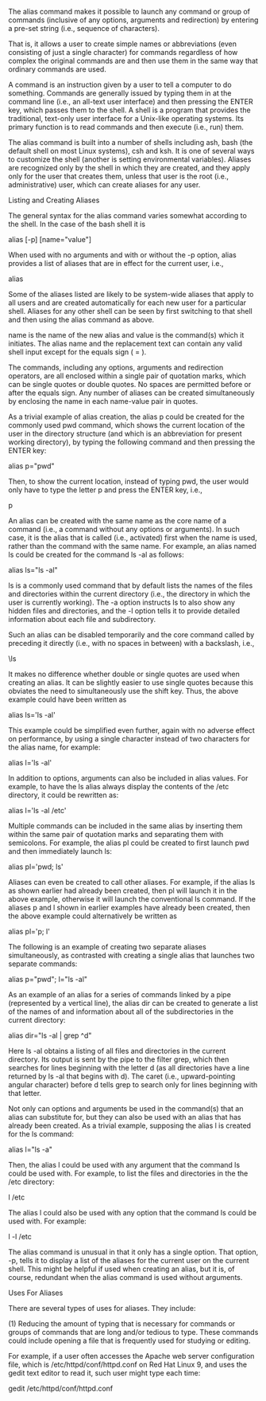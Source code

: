 	
The alias command makes it possible to launch any command or group of commands (inclusive of any options, arguments and redirection) by entering a pre-set string (i.e., sequence of characters).

That is, it allows a user to create simple names or abbreviations (even consisting of just a single character) for commands regardless of how complex the original commands are and then use them in the same way that ordinary commands are used.

A command is an instruction given by a user to tell a computer to do something. Commands are generally issued by typing them in at the command line (i.e., an all-text user interface) and then pressing the ENTER key, which passes them to the shell. A shell is a program that provides the traditional, text-only user interface for a Unix-like operating systems. Its primary function is to read commands and then execute (i.e., run) them.

The alias command is built into a number of shells including ash, bash (the default shell on most Linux systems), csh and ksh. It is one of several ways to customize the shell (another is setting environmental variables). Aliases are recognized only by the shell in which they are created, and they apply only for the user that creates them, unless that user is the root (i.e., administrative) user, which can create aliases for any user.

Listing and Creating Aliases

The general syntax for the alias command varies somewhat according to the shell. In the case of the bash shell it is

alias [-p] [name="value"]

When used with no arguments and with or without the -p option, alias provides a list of aliases that are in effect for the current user, i.e.,

alias

Some of the aliases listed are likely to be system-wide aliases that apply to all users and are created automatically for each new user for a particular shell. Aliases for any other shell can be seen by first switching to that shell and then using the alias command as above.

name is the name of the new alias and value is the command(s) which it initiates. The alias name and the replacement text can contain any valid shell input except for the equals sign ( = ).

The commands, including any options, arguments and redirection operators, are all enclosed within a single pair of quotation marks, which can be single quotes or double quotes. No spaces are permitted before or after the equals sign. Any number of aliases can be created simultaneously by enclosing the name in each name-value pair in quotes.

As a trivial example of alias creation, the alias p could be created for the commonly used pwd command, which shows the current location of the user in the directory structure (and which is an abbreviation for present working directory), by typing the following command and then pressing the ENTER key:

alias p="pwd"

Then, to show the current location, instead of typing pwd, the user would only have to type the letter p and press the ENTER key, i.e.,

p

An alias can be created with the same name as the core name of a command (i.e., a command without any options or arguments). In such case, it is the alias that is called (i.e., activated) first when the name is used, rather than the command with the same name. For example, an alias named ls could be created for the command ls -al as follows:

alias ls="ls -al"

ls is a commonly used command that by default lists the names of the files and directories within the current directory (i.e., the directory in which the user is currently working). The -a option instructs ls to also show any hidden files and directories, and the -l option tells it to provide detailed information about each file and subdirectory.

Such an alias can be disabled temporarily and the core command called by preceding it directly (i.e., with no spaces in between) with a backslash, i.e.,

\ls

It makes no difference whether double or single quotes are used when creating an alias. It can be slightly easier to use single quotes because this obviates the need to simultaneously use the shift key. Thus, the above example could have been written as

alias ls='ls -al'

This example could be simplified even further, again with no adverse effect on performance, by using a single character instead of two characters for the alias name, for example:

alias l='ls -al'

In addition to options, arguments can also be included in alias values. For example, to have the ls alias always display the contents of the /etc directory, it could be rewritten as:

alias l='ls -al /etc'

Multiple commands can be included in the same alias by inserting them within the same pair of quotation marks and separating them with semicolons. For example, the alias pl could be created to first launch pwd and then immediately launch ls:

alias pl='pwd; ls'

Aliases can even be created to call other aliases. For example, if the alias ls as shown earlier had already been created, then pl will launch it in the above example, otherwise it will launch the conventional ls command. If the aliases p and l shown in earlier examples have already been created, then the above example could alternatively be written as

alias pl='p; l'

The following is an example of creating two separate aliases simultaneously, as contrasted with creating a single alias that launches two separate commands:

alias p="pwd"; l="ls -al"

As an example of an alias for a series of commands linked by a pipe (represented by a vertical line), the alias dir can be created to generate a list of the names of and information about all of the subdirectories in the current directory:

alias dir="ls -al | grep ^d"

Here ls -al obtains a listing of all files and directories in the current directory. Its output is sent by the pipe to the filter grep, which then searches for lines beginning with the letter d (as all directories have a line returned by ls -al that begins with d). The caret (i.e., upward-pointing angular character) before d tells grep to search only for lines beginning with that letter.

Not only can options and arguments be used in the command(s) that an alias can substitute for, but they can also be used with an alias that has already been created. As a trivial example, supposing the alias l is created for the ls command:

alias l="ls -a"

Then, the alias l could be used with any argument that the command ls could be used with. For example, to list the files and directories in the the /etc directory:

l /etc

The alias l could also be used with any option that the command ls could be used with. For example:

l -l /etc

The alias command is unusual in that it only has a single option. That option, -p, tells it to display a list of the aliases for the current user on the current shell. This might be helpful if used when creating an alias, but it is, of course, redundant when the alias command is used without arguments.

Uses For Aliases

There are several types of uses for aliases. They include:

(1) Reducing the amount of typing that is necessary for commands or groups of commands that are long and/or tedious to type. These commands could include opening a file that is frequently used for studying or editing.

For example, if a user often accesses the Apache web server configuration file, which is /etc/httpd/conf/httpd.conf on Red Hat Linux 9, and uses the gedit text editor to read it, such user might type each time:

gedit /etc/httpd/conf/httpd.conf
